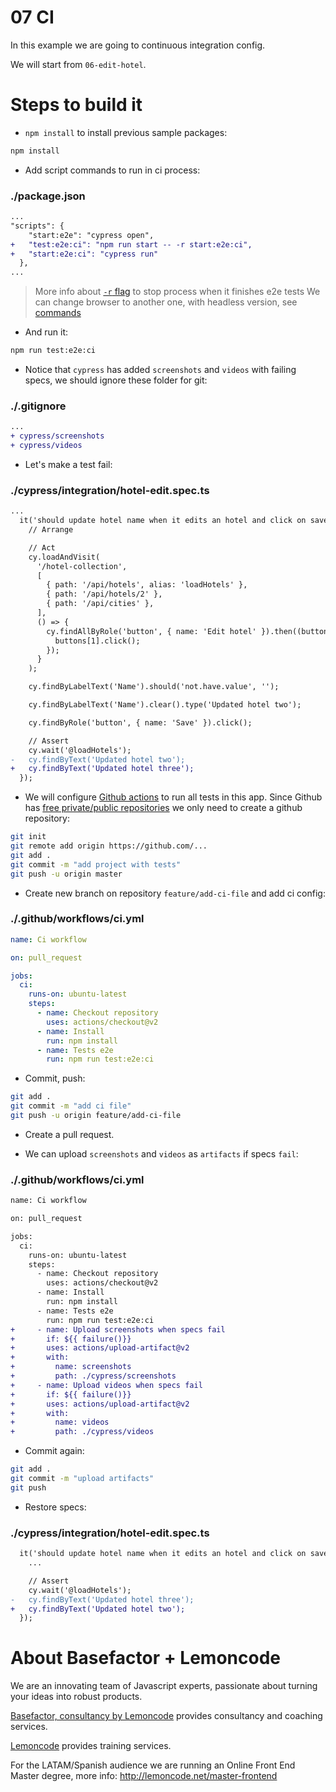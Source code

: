 # 07 CI

In this example we are going to continuous integration config.

We will start from `06-edit-hotel`.

# Steps to build it

- `npm install` to install previous sample packages:

```bash
npm install
```

- Add script commands to run in ci process:

### ./package.json

```diff
...
"scripts": {
    "start:e2e": "cypress open",
+   "test:e2e:ci": "npm run start -- -r start:e2e:ci",
+   "start:e2e:ci": "cypress run"
  },
...
```

> More info about [`-r` flag](https://github.com/mysticatea/npm-run-all/blob/master/docs/npm-run-all.md#npm-run-all-command) to stop process when it finishes e2e tests
> We can change browser to another one, with headless version, see [commands](https://docs.cypress.io/guides/guides/command-line.html#Commands)

- And run it:

```bash
npm run test:e2e:ci
```

- Notice that `cypress` has added `screenshots` and `videos` with failing specs, we should ignore these folder for git:

### ./.gitignore

```diff
...
+ cypress/screenshots
+ cypress/videos

```

- Let's make a test fail:

### ./cypress/integration/hotel-edit.spec.ts

```diff
...
  it('should update hotel name when it edits an hotel and click on save button', () => {
    // Arrange

    // Act
    cy.loadAndVisit(
      '/hotel-collection',
      [
        { path: '/api/hotels', alias: 'loadHotels' },
        { path: '/api/hotels/2' },
        { path: '/api/cities' },
      ],
      () => {
        cy.findAllByRole('button', { name: 'Edit hotel' }).then((buttons) => {
          buttons[1].click();
        });
      }
    );

    cy.findByLabelText('Name').should('not.have.value', '');

    cy.findByLabelText('Name').clear().type('Updated hotel two');

    cy.findByRole('button', { name: 'Save' }).click();

    // Assert
    cy.wait('@loadHotels');
-   cy.findByText('Updated hotel two');
+   cy.findByText('Updated hotel three');
  });
```

- We will configure [Github actions](https://github.com/features/actions) to run all tests in this app. Since Github has [free private/public repositories](https://github.com/pricing) we only need to create a github repository:

```bash
git init
git remote add origin https://github.com/...
git add .
git commit -m "add project with tests"
git push -u origin master
```

- Create new branch on repository `feature/add-ci-file` and add ci config:

### ./.github/workflows/ci.yml

```yml
name: Ci workflow

on: pull_request

jobs:
  ci:
    runs-on: ubuntu-latest
    steps:
      - name: Checkout repository
        uses: actions/checkout@v2
      - name: Install
        run: npm install
      - name: Tests e2e
        run: npm run test:e2e:ci
```

- Commit, push:

```bash
git add .
git commit -m "add ci file"
git push -u origin feature/add-ci-file
```

- Create a pull request.

- We can upload `screenshots` and `videos` as `artifacts` if specs `fail`:

### ./.github/workflows/ci.yml

```diff
name: Ci workflow

on: pull_request

jobs:
  ci:
    runs-on: ubuntu-latest
    steps:
      - name: Checkout repository
        uses: actions/checkout@v2
      - name: Install
        run: npm install
      - name: Tests e2e
        run: npm run test:e2e:ci
+     - name: Upload screenshots when specs fail
+       if: ${{ failure()}}
+       uses: actions/upload-artifact@v2
+       with:
+         name: screenshots
+         path: ./cypress/screenshots
+     - name: Upload videos when specs fail
+       if: ${{ failure()}}
+       uses: actions/upload-artifact@v2
+       with:
+         name: videos
+         path: ./cypress/videos
```

- Commit again:

```bash
git add .
git commit -m "upload artifacts"
git push
```

- Restore specs:

### ./cypress/integration/hotel-edit.spec.ts

```diff
  it('should update hotel name when it edits an hotel and click on save button', () => {
    ...

    // Assert
    cy.wait('@loadHotels');
-   cy.findByText('Updated hotel three');
+   cy.findByText('Updated hotel two');
  });
```

# About Basefactor + Lemoncode

We are an innovating team of Javascript experts, passionate about turning your ideas into robust products.

[Basefactor, consultancy by Lemoncode](http://www.basefactor.com) provides consultancy and coaching services.

[Lemoncode](http://lemoncode.net/services/en/#en-home) provides training services.

For the LATAM/Spanish audience we are running an Online Front End Master degree, more info: http://lemoncode.net/master-frontend
